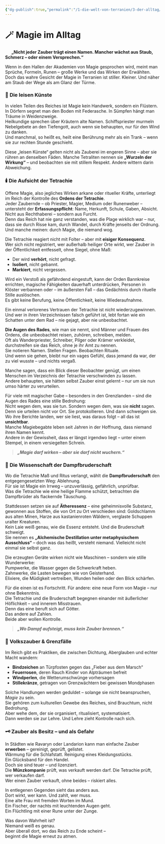 ```yaml
---
{"dg-publish":true,"permalink":"/1-die-welt-von-terranien/3-der-alltag/magie-im-alltag/"}
---
```


# 🪄 **Magie im Alltag**
$\quad$
**„Nicht jeder Zauber trägt einen Namen. Mancher wächst aus Staub, Schmerz – oder einem Versprechen.“**

Wenn in den Hallen der Akademien von Magie gesprochen wird, meint man Sprüche, Formeln, Runen – große Werke und das Wirken der Erwählten. Doch das wahre Gesicht der Magie in Terranien ist stiller. Kleiner. Und näher am Staub der Wege als am Glanz der Türme.

### 🌾 **Die leisen Künste**

In vielen Teilen des Reiches ist Magie kein Handwerk, sondern ein Flüstern.  
In Dörfern segnet man den Boden mit Federasche. In Sümpfen hängt man Träume in Weidenzweige.  
Heilkundige sprechen über Kräutern alte Namen. Schiffspriester murmeln Nebelgebete an den Tiefengott, auch wenn sie behaupten, nur für den Wind zu danken.  
Und manchmal, so heißt es, heilt eine Berührung mehr als ein Trank – wenn sie zur rechten Stunde geschieht.

Diese „leisen Künste“ gelten nicht als Zauberei im engeren Sinne – aber sie rühren an denselben Fäden. Manche Tetraliten nennen sie **„Wurzeln der Wirkung“** – und beobachten sie mit stillem Respekt. Andere wittern darin Abweichung.

### 🕯️ **Die Aufsicht der Tetrachie**

Offene Magie, also jegliches Wirken arkane oder ritueller Kräfte, unterliegt im Reich der Kontrolle des **Ordens der Tetrachie**.  
Jeder Zaubernde – ob Priester, Magier, Medium oder Runenweber – untersteht der **Erfassungspflicht**: Name, Herkunft, Schule, Gaben, Absicht.  
Nicht aus Rechthaberei – sondern aus Furcht.  
Denn das Reich hat nie ganz verstanden, was die Plage wirklich war – nur, dass sie durch Risse kam, durch Wandel, durch Kräfte jenseits der Ordnung. Und manche meinen: durch Magie, die niemand wog.

Die Tetrachie reagiert nicht mit Folter – aber mit **eisiger Konsequenz**.  
Wer sich nicht registriert, wer außerhalb heiliger Orte wirkt, wer Zauber in der Öffentlichkeit entfesselt, ohne Siegel, ohne Maß:

- Der wird **verhört**, nicht gefragt.
- **Isoliert**, nicht gebannt.
- **Markiert**, nicht vergessen.

Wird ein Verstoß als gefährdend eingestuft, kann der Orden Bannkreise errichten, magische Fähigkeiten dauerhaft unterdrücken, Personen in Klöster verbannen oder – im äußersten Fall – das Gedächtnis durch rituelle Stille auslöschen.  
Es gibt keine Berufung, keine Öffentlichkeit, keine Wiederaufnahme.

Ein einmal verlorenes Vertrauen der Tetrachie ist nicht wiederzugewinnen.  
Und wer in ihren Verzeichnissen falsch geführt ist, lebt fortan wie ein Schatten unter dem Rad – nie gejagt, aber nie unbeobachtet.

**Die Augen des Rades**, wie man sie nennt, sind Männer und Frauen des Ordens, die unbeobachtet reisen, zuhören, schreiben, melden.  
Oft als Wanderpriester, Schreiber, Pilger oder Krämer verkleidet, durchstreifen sie das Reich, ohne je ihr Amt zu nennen.  
Sie notieren Namen. Stellen Fragen. Beobachten Rituale.  
Und wenn sie gehen, bleibt nur ein vages Gefühl, dass jemand da war, der zu viel wusste – und nichts vergaß.

Manche sagen, dass ein Blick dieser Beobachter genügt, um einen Menschen im Verzeichnis der Tetrachie verschwinden zu lassen.  
Andere behaupten, sie hätten selbst Zauber einst gelernt – nur um sie nun umso härter zu verurteilen.

Für viele mit magischer Gabe – besonders in den Grenzlanden – sind die Augen des Rades eine stille Bedrohung:  
Nicht wegen dem, was sie tun. Sondern wegen dem, was sie **nicht** sagen.  
Denn sie urteilen nicht vor Ort. Sie protokollieren. Und dann schweigen sie.  
Wo ihre Berichte landen, wer sie liest, was daraus folgt – all das ist **unsichtbar**.  
Manche Magiebegabte leben seit Jahren in der Hoffnung, dass niemand ihren Namen kennt.  
Andere in der Gewissheit, dass er längst irgendwo liegt – unter einem Stempel, in einem versiegelten Schrein.

> **_„Magie darf wirken – aber sie darf nicht wuchern.“_**

### 🔬 **Die Wissenschaft der Dampfbruderschaft**

Wo die Tetrachie Maß und Ritus verlangt, wählt die **Dampfbruderschaft** den entgegengesetzten Weg: Ablehnung.  
Für sie ist Magie ein Irrweg – unzuverlässig, gefährlich, unprüfbar.  
Was die Tetrachie wie eine heilige Flamme schützt, betrachten die Dampfbrüder als flackernde Täuschung.

Stattdessen setzen sie auf **Ätheressenz** – eine geheimnisvolle Substanz, gewonnen aus Stoffen, die von Ort zu Ort verschieden sind: Goldschlamm aus alten Minen, Harze aus kastanienroten Wäldern, verglaste Schuppen uralter Kreaturen.  
Kein Laie weiß genau, wie die Essenz entsteht. Und die Bruderschaft schweigt.  
Sie nennen es **„Alchemische Destillation unter metaphysischem Ausschluss“** – doch was das heißt, versteht niemand. Vielleicht nicht einmal sie selbst ganz.

Die erzeugten Geräte wirken nicht wie Maschinen – sondern wie stille Wunderwerke:  
Pumpwerke, die Wasser gegen die Schwerkraft heben.  
Zahnwerke, die Lasten bewegen wie von Geisterhand.  
Elixiere, die Müdigkeit vertreiben, Wunden heilen oder den Blick schärfen.

Für die einen ist es Fortschritt. Für andere: eine neue Form von Magie – nur ohne Bekenntnis.  
Die Tetrachie und die Bruderschaft begegnen einander mit äußerlicher Höflichkeit – und innerem Misstrauen.  
Denn das eine beruft sich auf Götter.  
Das andere auf Zahlen.  
Beide aber wollen Kontrolle.

> **_„Wo Dampf aufsteigt, muss kein Zauber brennen.“_**

### 🧶 **Volkszauber & Grenzfälle**

Im Reich gibt es Praktiken, die zwischen Dichtung, Aberglauben und echter Macht wandern:

- **Bindzeichen** an Türpfosten gegen das „Fieber aus dem Marsch“
- **Feuerrosen**, deren Rauch Kinder von Alpträumen befreit
- **Windperlen**, die Wetterumschwünge vorhersagen
- **Stillekränze**, getragen von Grenzwächtern bei gewissen Mondphasen


Solche Handlungen werden geduldet – solange sie nicht beanspruchen, _Magie_ zu sein.  
Sie gehören zum kulturellen Gewebe des Reiches, sind Brauchtum, nicht Bedrohung.  
Aber wehe dem, der sie organisiert, ritualisiert, systematisiert.  
Dann werden sie zur Lehre. Und Lehre zieht Kontrolle nach sich.

### 🗝️ **Zauber als Besitz – und als Gefahr**

In Städten wie Ravaryn oder Landarion kann man einfache Zauber **erwerben** – gereinigt, geprüft, gelistet.  
Wärmung für die Schlafstatt. Reinigung eines Kleidungsstücks.  
Ein Glücksband für den Handel.  
Doch sie sind teuer – und lizenziert.  
Die **Münzkompanie** prüft, was verkauft werden darf. Die Tetrachie prüft, wer verkaufen darf.  
Wer einen Zauber verkauft, ohne beides – riskiert alles.

In entlegenen Gegenden sieht das anders aus.  
Dort wirkt, wer kann. Und zahlt, wer muss.  
Eine alte Frau mit fremden Worten im Mund.  
Ein Fischer, der nachts mit leuchtenden Augen geht.  
Ein Flüchtling mit einer Rune unter der Zunge.

Was davon Wahrheit ist?  
Niemand weiß es genau.  
Aber überall dort, wo das Reich zu Ende scheint –  
beginnt die Magie erneut zu atmen.